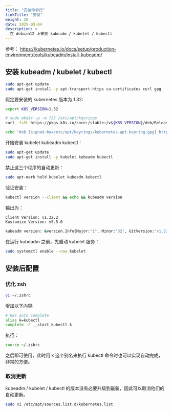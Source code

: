 ```yaml
---
title: "安装命令行"
linkTitle: "安装"
weight: 20
date: 2025-03-04
description: >
  在 debian12 上安装 kubeadm / kubelet / kubectl
---
```


参考： https://kubernetes.io/docs/setup/production-environment/tools/kubeadm/install-kubeadm/

## 安装 kubeadm / kubelet / kubectl

```bash
sudo apt-get update
sudo apt-get install -y apt-transport-https ca-certificates curl gpg
```

假定要安装的 kubernetes 版本为 1.32: 

```bash
export K8S_VERSION=1.32

# sudo mkdir -p -m 755 /etc/apt/keyrings
curl -fsSL https://pkgs.k8s.io/core:/stable:/v${K8S_VERSION}/deb/Release.key | sudo gpg --dearmor -o /etc/apt/keyrings/kubernetes-apt-keyring.gpg

echo "deb [signed-by=/etc/apt/keyrings/kubernetes-apt-keyring.gpg] https://pkgs.k8s.io/core:/stable:/v${K8S_VERSION}/deb/ /" | sudo tee /etc/apt/sources.list.d/kubernetes.list
```

开始安装 kubelet kubeadm kubectl：

```bash
sudo apt-get update
sudo apt-get install -y kubelet kubeadm kubectl
```

禁止这三个程序的自动更新：

```bash
sudo apt-mark hold kubelet kubeadm kubectl
```

验证安装：

```bash
kubectl version --client && echo && kubeadm version
```

输出为：

```bash
Client Version: v1.32.2
Kustomize Version: v5.5.0

kubeadm version: &version.Info{Major:"1", Minor:"32", GitVersion:"v1.32.2", GitCommit:"67a30c0adcf52bd3f56ff0893ce19966be12991f", GitTreeState:"clean", BuildDate:"2025-02-12T21:24:52Z", GoVersion:"go1.23.6", Compiler:"gc", Platform:"linux/amd64"}
```

在运行 kubeadm 之前，先启动 kubelet 服务：

```bash
sudo systemctl enable --now kubelet
```

## 安装后配置

### 优化 zsh

```bash
vi ~/.zshrc
```

增加以下内容:

```bash
# k8s auto complete
alias k=kubectl
complete -F __start_kubectl k
```

执行：

```bash
source ~/.zshrc
```

之后即可使用，此时用 k 这个别名来执行 kubectl 命令时也可以实现自动完成，非常的方便。

### 取消更新

kubeadm / kubelet / kubectl 的版本没有必要升级到最新，因此可以取消他们的自动更新。

```bash
sudo vi /etc/apt/sources.list.d/kubernetes.list
```

